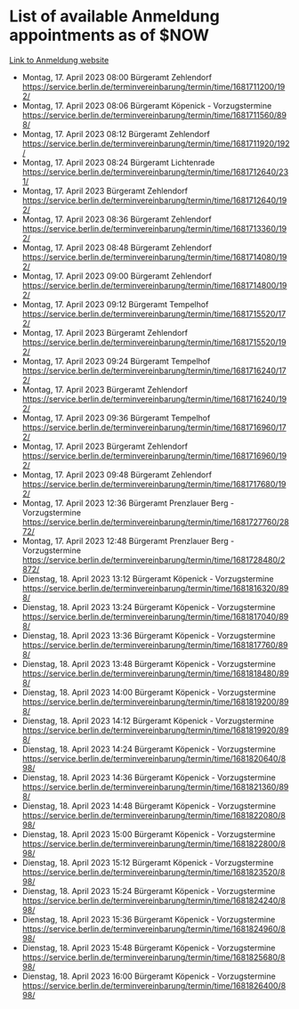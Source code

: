 # List of available Anmeldung appointments as of $NOW
[Link to Anmeldung website](https://service.berlin.de/terminvereinbarung/termin/tag.php?termin=1&anliegen[]=120686&dienstleisterlist=122210,122217,327316,122219,327312,122227,327314,122231,327346,122243,327348,122254,122252,329742,122260,329745,122262,329748,122271,327278,122273,327274,122277,327276,330436,122280,327294,122282,327290,122284,327292,122291,327270,122285,327266,122286,327264,122296,327268,150230,329760,122297,327286,122294,327284,122312,329763,122314,329775,122304,327330,122311,327334,122309,327332,317869,122281,327352,122279,329772,122283,122276,327324,122274,327326,122267,329766,122246,327318,122251,327320,122257,327322,122208,327298,122226,327300&herkunft=http%3A%2F%2Fservice.berlin.de%2Fdienstleistung%2F120686%2F)
- Montag, 17. April 2023 08:00 Bürgeramt Zehlendorf https://service.berlin.de/terminvereinbarung/termin/time/1681711200/192/
- Montag, 17. April 2023 08:06 Bürgeramt Köpenick - Vorzugstermine https://service.berlin.de/terminvereinbarung/termin/time/1681711560/898/
- Montag, 17. April 2023 08:12 Bürgeramt Zehlendorf https://service.berlin.de/terminvereinbarung/termin/time/1681711920/192/
- Montag, 17. April 2023 08:24 Bürgeramt Lichtenrade https://service.berlin.de/terminvereinbarung/termin/time/1681712640/231/
- Montag, 17. April 2023  Bürgeramt Zehlendorf https://service.berlin.de/terminvereinbarung/termin/time/1681712640/192/
- Montag, 17. April 2023 08:36 Bürgeramt Zehlendorf https://service.berlin.de/terminvereinbarung/termin/time/1681713360/192/
- Montag, 17. April 2023 08:48 Bürgeramt Zehlendorf https://service.berlin.de/terminvereinbarung/termin/time/1681714080/192/
- Montag, 17. April 2023 09:00 Bürgeramt Zehlendorf https://service.berlin.de/terminvereinbarung/termin/time/1681714800/192/
- Montag, 17. April 2023 09:12 Bürgeramt Tempelhof https://service.berlin.de/terminvereinbarung/termin/time/1681715520/172/
- Montag, 17. April 2023  Bürgeramt Zehlendorf https://service.berlin.de/terminvereinbarung/termin/time/1681715520/192/
- Montag, 17. April 2023 09:24 Bürgeramt Tempelhof https://service.berlin.de/terminvereinbarung/termin/time/1681716240/172/
- Montag, 17. April 2023  Bürgeramt Zehlendorf https://service.berlin.de/terminvereinbarung/termin/time/1681716240/192/
- Montag, 17. April 2023 09:36 Bürgeramt Tempelhof https://service.berlin.de/terminvereinbarung/termin/time/1681716960/172/
- Montag, 17. April 2023  Bürgeramt Zehlendorf https://service.berlin.de/terminvereinbarung/termin/time/1681716960/192/
- Montag, 17. April 2023 09:48 Bürgeramt Zehlendorf https://service.berlin.de/terminvereinbarung/termin/time/1681717680/192/
- Montag, 17. April 2023 12:36 Bürgeramt Prenzlauer Berg - Vorzugstermine https://service.berlin.de/terminvereinbarung/termin/time/1681727760/2872/
- Montag, 17. April 2023 12:48 Bürgeramt Prenzlauer Berg - Vorzugstermine https://service.berlin.de/terminvereinbarung/termin/time/1681728480/2872/
- Dienstag, 18. April 2023 13:12 Bürgeramt Köpenick - Vorzugstermine https://service.berlin.de/terminvereinbarung/termin/time/1681816320/898/
- Dienstag, 18. April 2023 13:24 Bürgeramt Köpenick - Vorzugstermine https://service.berlin.de/terminvereinbarung/termin/time/1681817040/898/
- Dienstag, 18. April 2023 13:36 Bürgeramt Köpenick - Vorzugstermine https://service.berlin.de/terminvereinbarung/termin/time/1681817760/898/
- Dienstag, 18. April 2023 13:48 Bürgeramt Köpenick - Vorzugstermine https://service.berlin.de/terminvereinbarung/termin/time/1681818480/898/
- Dienstag, 18. April 2023 14:00 Bürgeramt Köpenick - Vorzugstermine https://service.berlin.de/terminvereinbarung/termin/time/1681819200/898/
- Dienstag, 18. April 2023 14:12 Bürgeramt Köpenick - Vorzugstermine https://service.berlin.de/terminvereinbarung/termin/time/1681819920/898/
- Dienstag, 18. April 2023 14:24 Bürgeramt Köpenick - Vorzugstermine https://service.berlin.de/terminvereinbarung/termin/time/1681820640/898/
- Dienstag, 18. April 2023 14:36 Bürgeramt Köpenick - Vorzugstermine https://service.berlin.de/terminvereinbarung/termin/time/1681821360/898/
- Dienstag, 18. April 2023 14:48 Bürgeramt Köpenick - Vorzugstermine https://service.berlin.de/terminvereinbarung/termin/time/1681822080/898/
- Dienstag, 18. April 2023 15:00 Bürgeramt Köpenick - Vorzugstermine https://service.berlin.de/terminvereinbarung/termin/time/1681822800/898/
- Dienstag, 18. April 2023 15:12 Bürgeramt Köpenick - Vorzugstermine https://service.berlin.de/terminvereinbarung/termin/time/1681823520/898/
- Dienstag, 18. April 2023 15:24 Bürgeramt Köpenick - Vorzugstermine https://service.berlin.de/terminvereinbarung/termin/time/1681824240/898/
- Dienstag, 18. April 2023 15:36 Bürgeramt Köpenick - Vorzugstermine https://service.berlin.de/terminvereinbarung/termin/time/1681824960/898/
- Dienstag, 18. April 2023 15:48 Bürgeramt Köpenick - Vorzugstermine https://service.berlin.de/terminvereinbarung/termin/time/1681825680/898/
- Dienstag, 18. April 2023 16:00 Bürgeramt Köpenick - Vorzugstermine https://service.berlin.de/terminvereinbarung/termin/time/1681826400/898/
